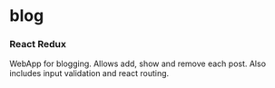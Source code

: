 # blog

### React Redux

WebApp for blogging. Allows add, show and remove each post. Also includes input validation and react routing.
